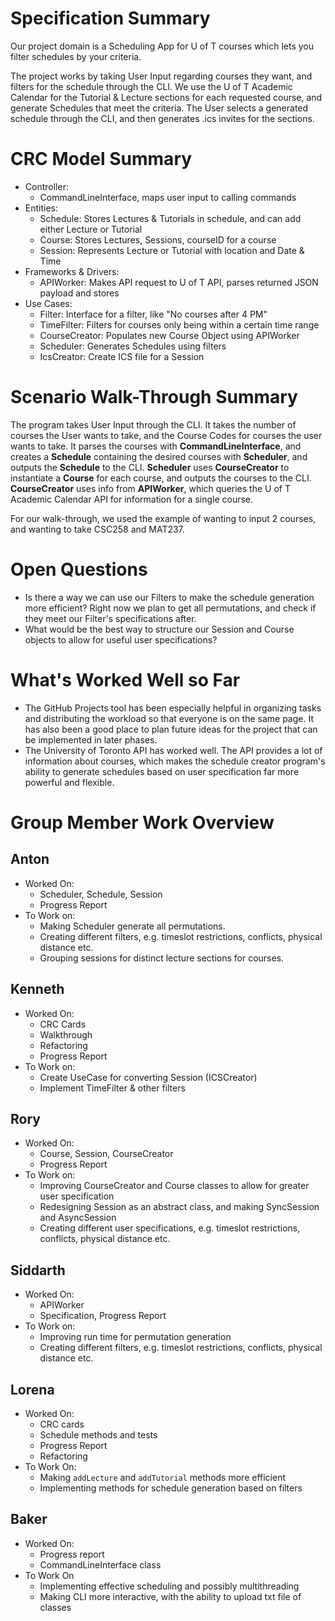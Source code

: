 # Specification Summary
Our project domain is a Scheduling App for U of T courses which lets you filter schedules by your criteria.

The project works by taking User Input regarding courses they want, and filters for the schedule through the CLI. We use the U of T Academic Calendar for the Tutorial & Lecture sections for each requested course, and generate Schedules that meet the criteria. The User selects a generated schedule through the CLI, and then generates .ics invites for the sections.

# CRC Model Summary
* Controller:
  * CommandLineInterface, maps user input to calling commands
* Entities:
  * Schedule: Stores Lectures & Tutorials in schedule, and can add either Lecture or Tutorial
  * Course: Stores Lectures, Sessions, courseID for a course
  * Session: Represents Lecture or Tutorial with location and Date & Time
* Frameworks & Drivers:
  * APIWorker: Makes API request to U of T API, parses returned JSON payload and stores
* Use Cases:
  * Filter: Interface for a filter, like "No courses after 4 PM"
  * TimeFilter: Filters for courses only being within a certain time range
  * CourseCreator: Populates new Course Object using APIWorker
  * Scheduler: Generates Schedules using filters
  * IcsCreator: Create ICS file for a Session
# Scenario Walk-Through Summary
The program takes User Input through the CLI. It takes the number of courses the User wants to take, and the Course Codes for courses the user wants to take. It parses the courses with **CommandLineInterface**, and creates a **Schedule** containing the desired courses with **Scheduler**, and outputs the **Schedule** to the CLI. **Scheduler** uses **CourseCreator** to instantiate a **Course** for each course, and outputs the courses to the CLI. **CourseCreator** uses info from **APIWorker**, which queries the U of T Academic Calendar API for information for a single course.

For our walk-through, we used the example of wanting to input 2 courses, and wanting to take CSC258 and MAT237.

# Open Questions
* Is there a way we can use our Filters to make the schedule generation more efficient? Right now we plan to get all permutations, and check if they meet our Filter's specifications after.
* What would be the best way to structure our Session and Course objects to allow for useful user specifications?

# What's Worked Well so Far
* The GitHub Projects tool has been especially helpful in organizing tasks and distributing the workload so that everyone is on the same page. It has also been a good place to plan future ideas for the project that can be implemented in later phases.
* The University of Toronto API has worked well. The API provides a lot of information about courses, which makes the schedule creator program's ability to generate schedules based on user specification far more powerful and flexible.
# Group Member Work Overview


## Anton
* Worked On:
  * Scheduler, Schedule, Session 
  * Progress Report
* To Work on:
  * Making Scheduler generate all permutations.
  * Creating different filters, e.g. timeslot restrictions, conflicts, physical distance etc.
  * Grouping sessions for distinct lecture sections for courses.
## Kenneth
* Worked On:
  * CRC Cards
  * Walkthrough
  * Refactoring
  * Progress Report
* To Work on:
  * Create UseCase for converting Session (ICSCreator)
  * Implement TimeFilter & other filters
## Rory
* Worked On:
  * Course, Session, CourseCreator
  * Progress Report
* To Work on:
  * Improving CourseCreator and Course classes to allow for greater user specification
  * Redesigning Session as an abstract class, and making SyncSession and AsyncSession
  * Creating different user specifications, e.g. timeslot restrictions, conflicts, physical distance etc.
## Siddarth
* Worked On:
  * APIWorker
  * Specification, Progress Report
* To Work on:
  * Improving run time for permutation generation
  * Creating different filters, e.g. timeslot restrictions, conflicts, physical distance etc. 
## Lorena 
* Worked On:
  * CRC cards
  * Schedule methods and tests 
  * Progress Report 
  * Refactoring
* To Work On:
  * Making `addLecture` and `addTutorial` methods more efficient 
  * Implementing methods for schedule generation based on filters 
## Baker
* Worked On:
  * Progress report
  * CommandLineInterface class
* To Work On
  * Implementing effective scheduling and possibly multithreading
  * Making CLI more interactive, with the ability to upload txt file of classes
